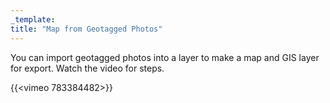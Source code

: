 ```yaml
---
_template: 
title: "Map from Geotagged Photos"
---
```


You can import geotagged photos into a layer to make a map and GIS layer for export.  Watch the video for steps.

{{<vimeo 783384482>}}

